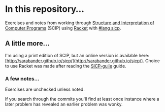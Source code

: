 # In this repository…

Exercises and notes from working through [Structure and Interpretation of Computer Programs](http://groups.csail.mit.edu/mac/classes/6.001/abelson-sussman-lectures/) (SCIP) using [Racket](https://docs.racket-lang.org/drracket/index.html) with [#lang sicp](https://docs.racket-lang.org/sicp-manual/SICP_Language.html).

## A little more…

I'm using a print edition of SCIP, but an online version is available here: [http://sarabander.github.io/sicp/](http://sarabander.github.io/sicp/).
Choice to use Racket was made after reading the [SICP-guile](https://github.com/zv/SICP-guile) guide.

### A few notes…

Exercises are unchecked unless noted.

If you search through the commits you'll find at least once instance where a later problem has revealed an earlier problem was wonky. 
